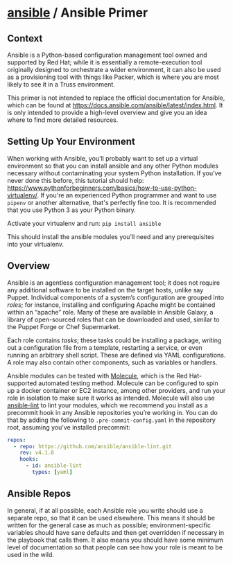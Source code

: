 # [ansible](./README.md) / Ansible Primer

## Context

Ansible is a Python-based configuration management tool owned and supported by Red Hat; while it is essentially a
remote-execution tool originally designed to orchestrate a wider environment, it can also be used as a provisioning tool
with things like Packer, which is where you are most likely to see it in a Truss environment.

This primer is not intended to replace the official documentation for Ansible, which can be found at
<https://docs.ansible.com/ansible/latest/index.html>. It is only intended to provide a high-level overview and give you
an idea where to find more detailed resources.

## Setting Up Your Environment

When working with Ansible, you’ll probably want to set up a virtual environment so that you can install ansible and any
other Python modules necessary without contaminating your system Python installation. If you’ve never done this before,
this tutorial should help: <https://www.pythonforbeginners.com/basics/how-to-use-python-virtualenv/>. If you're an
experienced Python programmer and want to use `pipenv` or another alternative, that's perfectly fine too. It is
recommended that you use Python 3 as your Python binary.

Activate your virtualenv and run: `pip install ansible`

This should install the ansible modules you’ll need and any prerequisites into your virtualenv.

## Overview

Ansible is an agentless configuration management tool; it does not require any additional software to be installed on the
target hosts, unlike say Puppet. Individual components of a system’s configuration are grouped into *roles*; for
instance, installing and configuring Apache might be contained within an “apache” role. Many of these are available in
Ansible Galaxy, a library of open-sourced roles that can be downloaded and used, similar to the Puppet Forge or Chef
Supermarket.

Each role contains *tasks*; these tasks could be installing a package, writing out a configuration file from a template,
restarting a service, or even running an arbitrary shell script. These are defined via YAML configurations. A role may
also contain other components, such as variables or handlers.

Ansible modules can be tested with [Molecule](./molecule-primer.md), which is the Red Hat-supported automated testing
method. Molecule can be configured to spin up a docker container or EC2 instance, among other providers, and run your
role in isolation to make sure it works as intended. Molecule will also use
[ansible-lint](https://github.com/ansible/ansible-lint) to lint your modules, which we recommend you install as a
precommit hook in any Ansible repositories you’re working in. You can do that by adding the following to
`.pre-commit-config.yaml` in the repository root, assuming you've installed precommit:

```yml
repos:
  - repo: https://github.com/ansible/ansible-lint.git
    rev: v4.1.0
    hooks:
      - id: ansible-lint
        types: [yaml]
```

## Ansible Repos

In general, if at all possible, each Ansible role you write should use a separate repo, so that it can be used
elsewhere. This means it should be written for the general case as much as possible; environment-specific variables
should have sane defaults and then get overridden if necessary in the playbook that calls them. It also means you should
have some minimum level of documentation so that people can see how your role is meant to be used in the wild.
